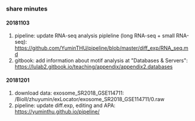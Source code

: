 ### share minutes
#### 20181103
1.  pipeline: update RNA-seq analysis pipleline (long RNA-seq + small RNA-seq): https://github.com/YuminTHU/pipeline/blob/master/diff_exp/RNA_seq.md
2.  gitbook: add information about motif analysis at "Databases & Servers": https://lulab2.gitbook.io/teaching/appendix/appendix2.databases

#### 20181201
1. download data: exosome_SR2018_GSE114711: /BioII/zhuyumin/exLocator/exosome_SR2018_GSE114711/0.raw
2. pipeline: update diff.exp, editing and APA: https://yuminthu.github.io/pipeline/
